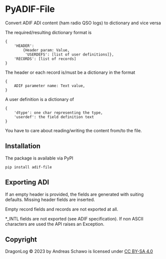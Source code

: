 PyADIF-File
===========
Convert ADIF ADI content (ham radio QSO logs) to dictionary and vice versa

The required/resulting dictionary format is

    {
        'HEADER': 
            {Header param: Value,
             'USERDEFS': [list of user definitions]},
        'RECORDS': [list of records]
    }

The header or each record is/must be a dictionary in the format
    
    {
        ADIF parameter name: Text value,
    }

A user definition is a dictionary of
    
    {
        'dtype': one char representing the type,
        'userdef': the field definition text
    }

You have to care about reading/writing the content from/to the file.

Installation
------------
The package is available via PyPI

    pip install adif-file

Exporting ADI
-------------
If an empty header is provided, the fields are generated with suiting defaults.
Missing header fields are inserted.

Empty record fields and records are not exported at all.

*_INTL fields are not exported (see ADIF specification).
If non ASCII characters are used the API raises an Exception.

Copyright
---------
DragonLog &copy; 2023 by Andreas Schawo is licensed under [CC BY-SA 4.0](http://creativecommons.org/licenses/by-sa/4.0/) 